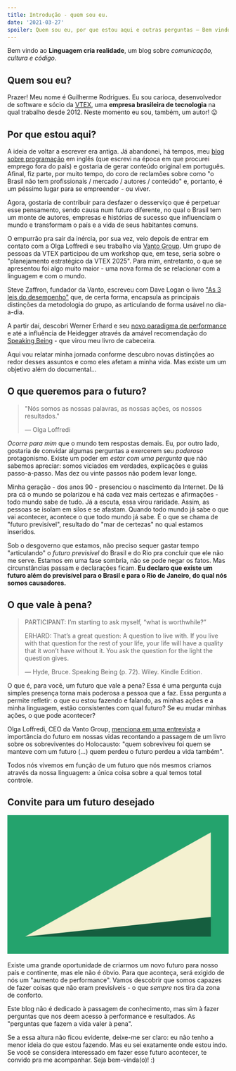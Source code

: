 ```yaml
---
title: Introdução - quem sou eu. 
date: '2021-03-27'
spoiler: Quem sou eu, por que estou aqui e outras perguntas ― Bem vindo ao Linguagem cria realidade, meu blog sobre comunicação, cultura e código. Quem sou eu? Prazer! Meu nome é Guilherme Rodrigues. Eu sou carioca, desenvolvedor de software e...
---
```


Bem vindo ao **Linguagem cria realidade**, um blog sobre *comunicação, cultura e código*.

## Quem sou eu?

Prazer! Meu nome é Guilherme Rodrigues. Eu sou carioca, desenvolvedor de software e sócio da [VTEX](https://www.vtex.com), uma **empresa brasileira de tecnologia** na qual trabalho desde 2012. Neste momento eu sou, também, um autor! 😛

## Por que estou aqui?

A ideia de voltar a escrever era antiga. Já abandonei, há tempos, meu [blog sobre programação](https://firstdoit.com) em inglês (que escrevi na época em que procurei emprego fora do país) e gostaria de gerar conteúdo original em português. Afinal, fiz parte, por muito tempo, do coro de reclamões sobre como "o Brasil não tem profissionais / mercado / autores / conteúdo" e, portanto, é um péssimo lugar para se empreender - ou viver. 

Agora, gostaria de contribuir para desfazer o desserviço que é perpetuar esse pensamento, sendo causa num futuro diferente, no qual o Brasil tem um monte de autores, empresas e histórias de sucesso que influenciam o mundo e transformam o país e a vida de seus habitantes comuns.

O empurrão pra sair da inércia, por sua vez, veio depois de entrar em contato com a Olga Loffredi e seu trabalho via [Vanto Group](https://www.vantogroup.com/). Um grupo de pessoas da VTEX participou de um workshop que, em tese, seria sobre o "planejamento estratégico da VTEX 2025". Para mim, entretanto, o que se apresentou foi algo muito maior - uma nova forma de se relacionar com a linguagem e com o mundo. 

Steve Zaffron, fundador da Vanto, escreveu com Dave Logan o livro ["As 3 leis do desempenho"](https://www.amazon.com.br/As-leis-desempenho-Reescrevendo-neg%C3%B3cio/dp/8561977086/ref=sr_1_1?dchild=1&qid=1598833099&refinements=p_27%3ASteve+Zaffron&s=books&sr=1-1) que, de certa forma, encapsula as principais distinções da metodologia do grupo, as articulando de forma usável no dia-a-dia. 

A partir daí, descobri Werner Erhard e seu [novo paradigma de performance](http://www.wernererhard.net/performance.html) e até a influência de Heidegger através da amável recomendação do [Speaking Being](https://www.amazon.com.br/Speaking-Being-Werner-Heidegger-Possibility/dp/1119549906) - que virou meu livro de cabeceira. 

Aqui vou relatar minha jornada conforme descubro novas distinções ao redor desses assuntos e como eles afetam a minha vida. Mas existe um um objetivo além do documental...

## O que queremos para o futuro?

> "Nós somos as nossas palavras, as nossas ações, os nossos resultados."
>
> ― Olga Loffredi

*Ocorre para mim* que o mundo tem respostas demais. Eu, por outro lado, gostaria de convidar algumas perguntas a exercerem seu *poderoso* protagonismo. Existe um poder em *estar com uma pergunta* que não sabemos apreciar: somos viciados em verdades, explicações e guias passo-a-passo. Mas dez ou vinte passos não podem levar longe. 

Minha geração - dos anos 90 - presenciou o nascimento da Internet. De lá pra cá o mundo se polarizou e há cada vez mais certezas e afirmações - todo mundo sabe de tudo. Já a escuta, essa virou raridade. Assim, as pessoas se isolam em silos e se afastam. Quando todo mundo já sabe o que vai acontecer, acontece o que todo mundo já sabe. É o que se chama de "futuro previsível", resultado do "mar de certezas" no qual estamos inseridos.

Sob o desgoverno que estamos, não preciso sequer gastar tempo "articulando" o *futuro previsível* do Brasil e do Rio pra concluir que ele não me serve. Estamos em uma fase sombria, não se pode negar os fatos. Mas circunstâncias passam e declarações ficam. **Eu declaro que existe um futuro além do previsível para o Brasil e para o Rio de Janeiro, do qual nós somos causadores.**

## O que vale à pena?

> PARTICIPANT: I’m starting to ask myself, “what is worthwhile?” 
> 
> ERHARD: That’s a great question: A question to live with. If you live with that question for the rest of your life, your life will have a quality that it won’t have without it. You ask the question for the light the question gives. 
> 
> ― Hyde, Bruce. Speaking Being (p. 72). Wiley. Kindle Edition. 

O que é, para você, um futuro que vale a pena? Essa é uma pergunta cuja simples presença torna mais poderosa a pessoa que a faz. Essa pergunta a permite refletir: o que eu estou fazendo e falando, as minhas ações e a minha linguagem, estão consistentes com qual futuro? Se eu mudar minhas ações, o que pode acontecer?

Olga Loffredi, CEO da Vanto Group, [menciona em uma entrevista](https://youtu.be/UujhbzoXkQI?t=473) a importância do futuro em nossas vidas recontando a passagem de um livro sobre os sobreviventes do Holocausto: "quem sobreviveu foi quem se manteve com um futuro (...) quem perdeu o futuro perdeu a vida também". 

Todos nós vivemos em função de um futuro que nós mesmos criamos através da nossa linguagem: a única coisa sobre a qual temos total controle. 

## Convite para um futuro desejado

![A diferença entre o futuro previsível e o futuro desejado exige performance e liderança.](futuro-desejado.png)

Existe uma grande oportunidade de criarmos um novo futuro para nosso país e continente, mas ele não é óbvio. Para que aconteça, será exigido de nós um "aumento de performance". Vamos descobrir que somos capazes de fazer coisas que não eram previsíveis - o que *sempre* nos tira da zona de conforto. 

Este blog não é dedicado à passagem de conhecimento, mas sim à fazer perguntas que nos deem acesso à performance e resultados. As "perguntas que fazem a vida valer à pena".

Se a essa altura não ficou evidente, deixe-me ser claro: eu não tenho a menor ideia do que estou fazendo. Mas eu sei exatamente onde estou indo. Se você se considera interessado em fazer esse futuro acontecer, te convido pra me acompanhar. Seja bem-vinda(o)! :) 
